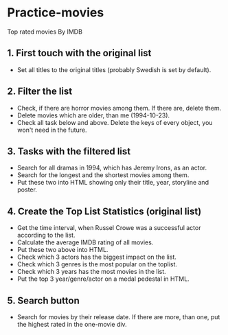 # Practice-movies
Top rated movies By IMDB

## 1. First touch with the original list
* Set all titles to the original titles (probably Swedish is set by default).

## 2. Filter the list
* Check, if there are horror movies among them. If there are, delete them.
* Delete movies which are older, than me (1994-10-23).
* Check all task below and above. Delete the keys of every object, you won't need in the future.

## 3. Tasks with the filtered list
* Search for all dramas in 1994, which has Jeremy Irons, as an actor.
* Search for the longest and the shortest movies among them.
* Put these two into HTML showing only their title, year, storyline and poster.

## 4. Create the Top List Statistics (original list)
* Get the time interval, when Russel Crowe was a successful actor according to the list.
* Calculate the average IMDB rating of all movies.
* Put these two above into HTML.
* Check which 3 actors has the biggest impact on the list.
* Check which 3 genres is the most popular on the toplist.
* Check which 3 years has the most movies in the list.
* Put the top 3 year/genre/actor on a medal pedestal in HTML.

## 5. Search button
* Search for movies by their release date. If there are more, than one, put the highest rated in the one-movie div.